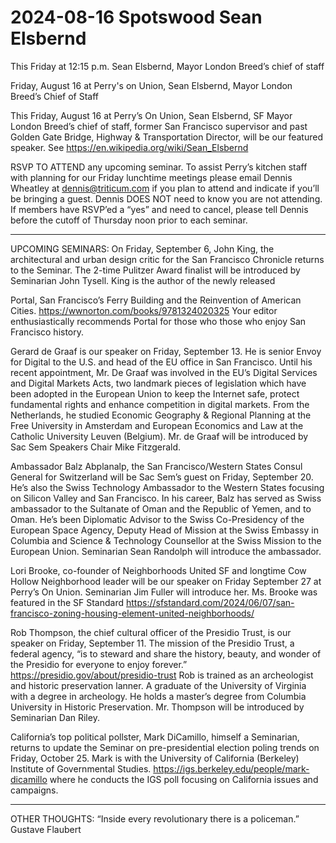 # 2024-08-16 Spotswood Sean Elsbernd

This Friday at 12:15 p.m. Sean Elsbernd, Mayor London Breed’s chief of staff

Friday, August 16 at Perry's on Union, Sean Elsbernd, Mayor London Breed’s Chief of Staff

This Friday, August 16 at Perry’s On Union, Sean Elsbernd, SF Mayor London Breed’s chief of staff, former San Francisco supervisor and past Golden Gate Bridge, Highway & Transportation Director, will be our featured speaker. See https://en.wikipedia.org/wiki/Sean_Elsbernd

RSVP TO ATTEND any upcoming seminar. To assist Perry’s kitchen staff with planning for our Friday lunchtime meetings please email Dennis Wheatley at dennis@triticum.com if you plan to attend and indicate if you’ll be bringing a guest. Dennis DOES NOT need to know you are not attending. If members have RSVP’ed a “yes” and need to cancel, please tell Dennis before the cutoff of Thursday noon prior to each seminar.

***

UPCOMING SEMINARS:
On Friday, September 6, John King, the architectural and urban design critic for the San Francisco Chronicle returns to the Seminar. The 2-time Pulitzer Award finalist will be introduced by Seminarian John Tysell. King is the author of the newly released

Portal, San Francisco’s Ferry Building and the Reinvention of American Cities. https://wwnorton.com/books/9781324020325 Your editor enthusiastically recommends Portal for those who those who enjoy San Francisco history.

Gerard de Graaf is our speaker on Friday, September 13. He is senior Envoy for Digital to the U.S. and head of the EU office in San Francisco. Until his recent appointment, Mr. De Graaf was involved in the EU’s Digital Services and Digital Markets Acts, two landmark pieces of legislation which have been adopted in the European Union to keep the Internet safe, protect fundamental rights and enhance competition in digital markets. From the Netherlands, he studied Economic Geography & Regional Planning at the Free University in Amsterdam and European Economics and Law at the Catholic University Leuven (Belgium). Mr. de Graaf will be introduced by Sac Sem Speakers Chair Mike Fitzgerald.

Ambassador Balz Abplanalp, the San Francisco/Western States Consul General for Switzerland will be Sac Sem’s guest on Friday, September 20. He’s also the Swiss Technology Ambassador to the Western States focusing on Silicon Valley and San Francisco. In his career, Balz has served as Swiss ambassador to the Sultanate of Oman and the Republic of Yemen, and to Oman. He’s been Diplomatic Advisor to the Swiss Co-Presidency of the European Space Agency, Deputy Head of Mission at the Swiss Embassy in Columbia and Science & Technology Counsellor at the Swiss Mission to the European Union. Seminarian Sean Randolph will introduce the ambassador.

Lori Brooke, co-founder of Neighborhoods United SF and longtime Cow Hollow Neighborhood leader will be our speaker on Friday September 27 at Perry’s On Union. Seminarian Jim Fuller will introduce her. Ms. Brooke was featured in the SF Standard https://sfstandard.com/2024/06/07/san-francisco-zoning-housing-element-united-neighborhoods/

Rob Thompson, the chief cultural officer of the Presidio Trust, is our speaker on Friday, September 11. The mission of the Presidio Trust, a federal agency, “is to steward and share the history, beauty, and wonder of the Presidio for everyone to enjoy forever.” https://presidio.gov/about/presidio-trust Rob is trained as an archeologist and historic preservation lanner. A graduate of the University of Virginia with a degree in archeology. He holds a master’s degree from Columbia University in Historic Preservation. Mr. Thompson will be introduced by Seminarian Dan Riley.

California’s top political pollster, Mark DiCamillo, himself a Seminarian, returns to update the Seminar on pre-presidential election poling trends on Friday, October 25. Mark is with the University of California (Berkeley) Institute of Governmental Studies. https://igs.berkeley.edu/people/mark-dicamillo where he conducts the IGS poll focusing on California issues and campaigns.

***

OTHER THOUGHTS: “Inside every revolutionary there is a policeman.” Gustave Flaubert
